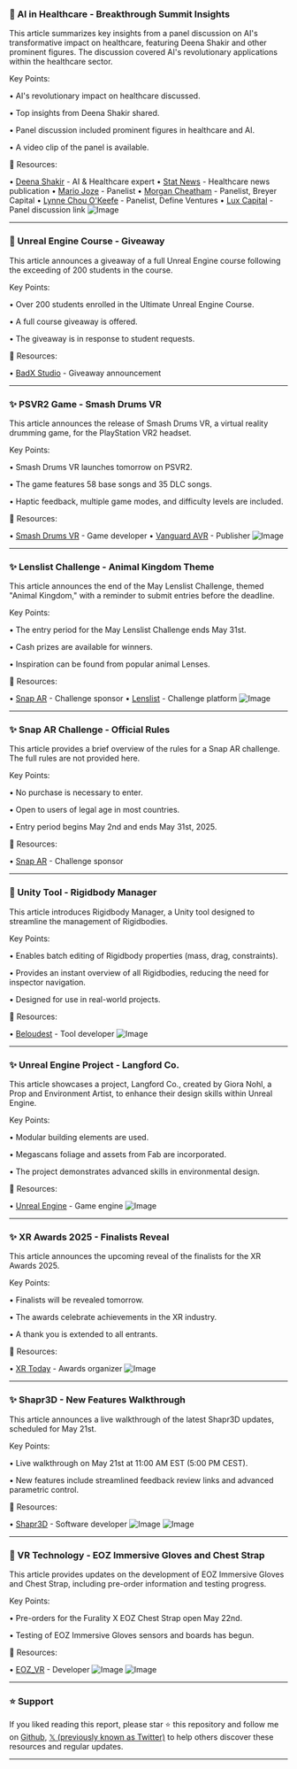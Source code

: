 ### 🤖 AI in Healthcare - Breakthrough Summit Insights

This article summarizes key insights from a panel discussion on AI's transformative impact on healthcare, featuring Deena Shakir and other prominent figures.  The discussion covered AI's revolutionary applications within the healthcare sector.

Key Points:

• AI's revolutionary impact on healthcare discussed.


• Top insights from Deena Shakir shared.


• Panel discussion included prominent figures in healthcare and AI.


• A video clip of the panel is available.


🔗 Resources:

• [Deena Shakir](https://x.com/deenashakir) - AI & Healthcare expert
• [Stat News](https://x.com/statnews) - Healthcare news publication
• [Mario Joze](https://x.com/mariojoze) - Panelist
• [Morgan Cheatham](https://x.com/morgancheatham) - Panelist, Breyer Capital
• [Lynne Chou O'Keefe](https://x.com/definevc) - Panelist, Define Ventures
• [Lux Capital](https://x.com/Lux_Capital/status/1922766682919227594) - Panel discussion link
![Image](https://pbs.twimg.com/media/Gq8KGlnaAAAj_PO?format=jpg&name=small)


---

### 🚀 Unreal Engine Course - Giveaway

This article announces a giveaway of a full Unreal Engine course following the exceeding of 200 students in the course.


Key Points:

• Over 200 students enrolled in the Ultimate Unreal Engine Course.


• A full course giveaway is offered.


• The giveaway is in response to student requests.



🔗 Resources:

• [BadX Studio](https://x.com/badxstudio/status/1922765350460063953) - Giveaway announcement


---

### ✨ PSVR2 Game - Smash Drums VR

This article announces the release of Smash Drums VR, a virtual reality drumming game, for the PlayStation VR2 headset.

Key Points:

• Smash Drums VR launches tomorrow on PSVR2.


• The game features 58 base songs and 35 DLC songs.


• Haptic feedback, multiple game modes, and difficulty levels are included.



🔗 Resources:

• [Smash Drums VR](https://x.com/SmashDrumsVR) - Game developer
• [Vanguard AVR](https://x.com/VANGUARDAVR/status/1922704499862310950) - Publisher
![Image](https://t.co/d7hSzOhwsT)


---

### ✨ Lenslist Challenge - Animal Kingdom Theme

This article announces the end of the May Lenslist Challenge, themed "Animal Kingdom," with a reminder to submit entries before the deadline.

Key Points:

• The entry period for the May Lenslist Challenge ends May 31st.


• Cash prizes are available for winners.


• Inspiration can be found from popular animal Lenses.



🔗 Resources:

• [Snap AR](https://x.com/SnapAR/status/1922704693228163128) - Challenge sponsor
• [Lenslist](https://x.com/lenslist) - Challenge platform
![Image](https://pbs.twimg.com/amplify_video_thumb/1922703965659029504/img/ldPfxwJM_m1gAHJL.jpg)



---

### ✨ Snap AR Challenge - Official Rules

This article provides a brief overview of the rules for a Snap AR challenge.  The full rules are not provided here.

Key Points:

• No purchase is necessary to enter.


• Open to users of legal age in most countries.


• Entry period begins May 2nd and ends May 31st, 2025.


🔗 Resources:

• [Snap AR](https://x.com/SnapAR/status/1922704695023346109) - Challenge sponsor


---

### 🚀 Unity Tool - Rigidbody Manager

This article introduces Rigidbody Manager, a Unity tool designed to streamline the management of Rigidbodies.

Key Points:

• Enables batch editing of Rigidbody properties (mass, drag, constraints).


• Provides an instant overview of all Rigidbodies, reducing the need for inspector navigation.


• Designed for use in real-world projects.



🔗 Resources:

• [Beloudest](https://x.com/Beloudest/status/1922610465567350926) - Tool developer
![Image](https://pbs.twimg.com/amplify_video_thumb/1922610273711534080/img/6vlrP4SaGAe5Wrf1.jpg)


---

### ✨ Unreal Engine Project - Langford Co.

This article showcases a project, Langford Co., created by Giora Nohl, a Prop and Environment Artist, to enhance their design skills within Unreal Engine.

Key Points:

• Modular building elements are used.


• Megascans foliage and assets from Fab are incorporated.


• The project demonstrates advanced skills in environmental design.



🔗 Resources:

• [Unreal Engine](https://x.com/UnrealEngine/status/1922653324756619769) - Game engine
![Image](https://pbs.twimg.com/media/Gq6i_eCXQAAiikZ.jpg)


---

### ✨ XR Awards 2025 - Finalists Reveal

This article announces the upcoming reveal of the finalists for the XR Awards 2025.

Key Points:

• Finalists will be revealed tomorrow.


• The awards celebrate achievements in the XR industry.


•  A thank you is extended to all entrants.



🔗 Resources:

• [XR Today](https://x.com/Xrtoday/status/1922653150260965662) - Awards organizer
![Image](https://pbs.twimg.com/ext_tw_video_thumb/1922653120879857664/pu/img/_jHEaBY2KA12cCs2.jpg)


---

### ✨ Shapr3D - New Features Walkthrough

This article announces a live walkthrough of the latest Shapr3D updates, scheduled for May 21st.

Key Points:

• Live walkthrough on May 21st at 11:00 AM EST (5:00 PM CEST).


• New features include streamlined feedback review links and advanced parametric control.



🔗 Resources:

• [Shapr3D](https://x.com/Shapr3D/status/1922652391666553302) - Software developer
![Image](https://pbs.twimg.com/media/Gq6iJSrWEAAGLXs?format=jpg&name=small)
![Image](https://pbs.twimg.com/media/Gq6iJSpW0AAoK0B?format=jpg&name=small)


---

### 🚀 VR Technology - EOZ Immersive Gloves and Chest Strap

This article provides updates on the development of EOZ Immersive Gloves and Chest Strap, including pre-order information and testing progress.

Key Points:

• Pre-orders for the Furality X EOZ Chest Strap open May 22nd.


• Testing of EOZ Immersive Gloves sensors and boards has begun.



🔗 Resources:

• [EOZ_VR](https://x.com/EOZ_VR/status/1922607637738422544) - Developer
![Image](https://pbs.twimg.com/media/Gq52wp_WsAAYiFW?format=jpg&name=small)
![Image](https://pbs.twimg.com/media/Gq54lSMasAAt0xS?format=jpg&name=small)


---

### ⭐️ Support

If you liked reading this report, please star ⭐️ this repository and follow me on [Github](https://github.com/Drix10), [𝕏 (previously known as Twitter)](https://x.com/DRIX_10_) to help others discover these resources and regular updates.

---